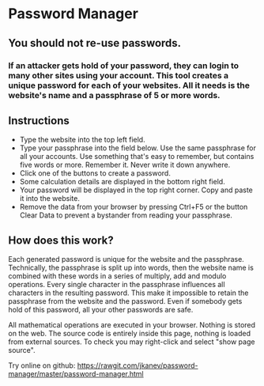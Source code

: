 # Password Manager

## You should not re-use passwords.

### If an attacker gets hold of your password, they can login to many other sites using your account. This tool creates a unique password for each of your websites. All it needs is the website's name and a passphrase of 5 or more words.

## Instructions

- Type the website into the top left field.<br/>
- Type your passphrase into the field below. Use the same passphrase for all your accounts. Use something that's easy to remember, but contains five words or more. Remember it. Never write it down anywhere.<br/>
- Click one of the buttons to create a password.<br/>
- Some calculation details are displayed in the bottom right field.<br/>
- Your password will be displayed in the top right corner. Copy and paste it into the website.<br/>
- Remove the data from your browser by pressing Ctrl+F5 or the button Clear Data to prevent a bystander from reading your passphrase.<br/>


## How does this work?

Each generated password is unique for the website and the passphrase. Technically, the passphrase is split up into words, then the website name is combined with these words in a series of multiply, add and modulo operations. Every single character in the passphrase influences all characters in the resulting password. This make it impossible to retain the passphrase from the website and the password. Even if somebody gets hold of this password, all your other passwords are safe.

All mathematical operations are executed in your browser. Nothing is stored on the web. The source code is entirely inside this page, nothing is loaded from external sources. To check you may right-click and select "show page source".

Try online on github: https://rawgit.com/jkanev/password-manager/master/password-manager.html
